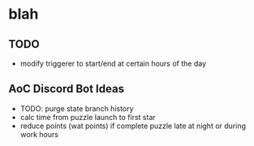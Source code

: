 # blah

## TODO
- modify triggerer to start/end at certain hours of the day

## AoC Discord Bot Ideas
- TODO: purge state branch history
- calc time from puzzle launch to first star
- reduce points (wat points) if complete puzzle late at night or during work hours